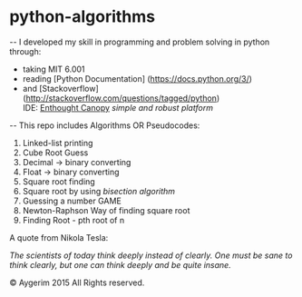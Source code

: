 # python-algorithms

-- I developed my skill in programming and problem solving in python through:
* taking MIT 6.001 
* reading [Python Documentation] (https://docs.python.org/3/)
* and [Stackoverflow] (http://stackoverflow.com/questions/tagged/python)
<br> IDE: [Enthought Canopy](https://www.enthought.com/products/canopy/) *simple and robust platform*


-- This repo includes Algorithms OR Pseudocodes: 
  1. Linked-list printing
  2. Cube Root Guess
  3. Decimal -> binary converting 
  4. Float -> binary converting
  5. Square root finding
  6. Square root by using *bisection algorithm*
  7. Guessing a number GAME
  8. Newton-Raphson Way of finding square root
  9. Finding Root - pth root of n 

A quote from Nikola Tesla: 

*The scientists of today think deeply instead of clearly. One must be sane to think clearly, but one can think deeply and be quite insane.*


© Aygerim 2015 All Rights reserved.
